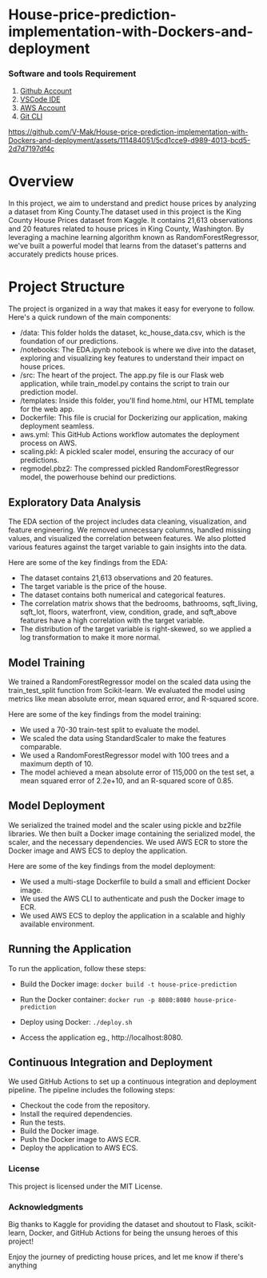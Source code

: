 # House-price-prediction-implementation-with-Dockers-and-deployment

### Software and tools Requirement
1. [Github Account](https://github.com)
2. [VSCode IDE](https://code.visualstudio.com/)
3. [AWS Account](https://aws.amazon.com/)
4. [Git CLI](https://git-scm.com/book/en/v2)


https://github.com/V-Mak/House-price-prediction-implementation-with-Dockers-and-deployment/assets/111484051/5cd1cce9-d989-4013-bcd5-2d7d7197df4c


# Overview
In this project, we aim to understand and predict house prices by analyzing a dataset from King County.The dataset used in this project is the King County House Prices dataset from Kaggle. It contains 21,613 observations and 20 features related to house prices in King County, Washington. By leveraging a machine learning algorithm known as RandomForestRegressor, we've built a powerful model that learns from the dataset's patterns and accurately predicts house prices.

# Project Structure
The project is organized in a way that makes it easy for everyone to follow. Here's a quick rundown of the main components:

* /data: This folder holds the dataset, kc_house_data.csv, which is the foundation of our predictions.
* /notebooks: The EDA.ipynb notebook is where we dive into the dataset, exploring and visualizing key features to understand their impact on house prices.
* /src: The heart of the project. The app.py file is our Flask web application, while train_model.py contains the script to train our prediction model.
* /templates: Inside this folder, you'll find home.html, our HTML template for the web app.
* Dockerfile: This file is crucial for Dockerizing our application, making deployment seamless.
* aws.yml: This GitHub Actions workflow automates the deployment process on AWS.
* scaling.pkl: A pickled scaler model, ensuring the accuracy of our predictions.
* regmodel.pbz2: The compressed pickled RandomForestRegressor model, the powerhouse behind our predictions.



## Exploratory Data Analysis
The EDA section of the project includes data cleaning, visualization, and feature engineering. We removed unnecessary columns, handled missing values, and visualized the correlation between features. We also plotted various features against the target variable to gain insights into the data.

Here are some of the key findings from the EDA:

* The dataset contains 21,613 observations and 20 features.
* The target variable is the price of the house.
* The dataset contains both numerical and categorical features.
* The correlation matrix shows that the bedrooms, bathrooms, sqft_living, sqft_lot, floors, waterfront, view, condition, grade, and sqft_above features have a high correlation with the target variable.
* The distribution of the target variable is right-skewed, so we applied a log transformation to make it more normal.

## Model Training
We trained a RandomForestRegressor model on the scaled data using the train_test_split function from Scikit-learn. We evaluated the model using metrics like mean absolute error, mean squared error, and R-squared score.

Here are some of the key findings from the model training:

* We used a 70-30 train-test split to evaluate the model.
* We scaled the data using StandardScaler to make the features comparable.
* We used a RandomForestRegressor model with 100 trees and a maximum depth of 10.
* The model achieved a mean absolute error of 115,000 on the test set, a mean squared error of 2.2e+10, and an R-squared score of 0.85.

## Model Deployment
We serialized the trained model and the scaler using pickle and bz2file libraries. We then built a Docker image containing the serialized model, the scaler, and the necessary dependencies. We used AWS ECR to store the Docker image and AWS ECS to deploy the application.

Here are some of the key findings from the model deployment:

* We used a multi-stage Dockerfile to build a small and efficient Docker image.
* We used the AWS CLI to authenticate and push the Docker image to ECR.
* We used AWS ECS to deploy the application in a scalable and highly available environment.

## Running the Application
To run the application, follow these steps:

* Build the Docker image:
`docker build -t house-price-prediction`

* Run the Docker container:
`docker run -p 8080:8080 house-price-prediction`

* Deploy using Docker:
`./deploy.sh`

* Access the application eg., http://localhost:8080.

## Continuous Integration and Deployment
We used GitHub Actions to set up a continuous integration and deployment pipeline. The pipeline includes the following steps:

* Checkout the code from the repository.
* Install the required dependencies.
* Run the tests.
* Build the Docker image.
* Push the Docker image to AWS ECR.
* Deploy the application to AWS ECS.

### License
This project is licensed under the MIT License.

### Acknowledgments
Big thanks to Kaggle for providing the dataset and shoutout to Flask, scikit-learn, Docker, and GitHub Actions for being the unsung heroes of this project!

Enjoy the journey of predicting house prices, and let me know if there's anything
